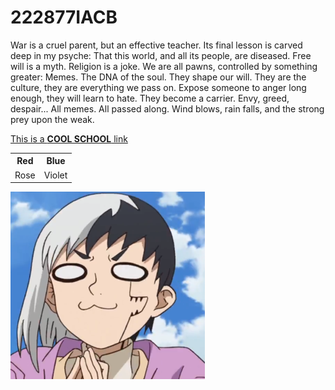 <html>
<body>
<h1>222877IACB</h1>
<p>War is a cruel parent, but an effective teacher. Its final lesson is carved deep in my psyche: That this world, and all its people, are diseased. Free will is a myth. Religion is a joke. We are all pawns, controlled by something greater: Memes. The DNA of the soul. They shape our will. They are the culture, they are everything we pass on. Expose someone to anger long enough, they will learn to hate. They become a carrier. Envy, greed, despair... All memes. All passed along. Wind blows, rain falls, and the strong prey upon the weak.</p>
<a href="https://taltech.ee/">This is a <strong>COOL SCHOOL</strong> link</a>
<table>
<tr>
<th>Red</th>
<th>Blue</th>
</tr>
<tr>
<td>Rose</td>
<td>Violet</td>
</tr>
</table>
<img src="fda2908588247be0b0facbbf64ec7311.png">
</body>
</html>
